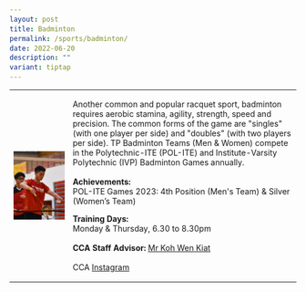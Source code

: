 ```yaml
---
layout: post
title: Badminton
permalink: /sports/badminton/
date: 2022-06-20
description: ""
variant: tiptap
---
```

<table style="minWidth: 50px">
<colgroup>
<col>
<col>
</colgroup>
<tbody>
<tr>
<td rowspan="1" colspan="1">
<div class="isomer-image-wrapper">
<img style="display:block;margin-left:auto;margin-right:auto;" height="auto" width="100%" alt="Badminton" src="/images/Sports/BADMINTON.png">
</div>
</td>
<td rowspan="1" colspan="1">
<p>Another common and popular racquet sport, badminton requires aerobic stamina,
agility, strength, speed and precision. The common forms of the game are
"singles" (with one player per side) and "doubles" (with two players per
side). TP Badminton Teams (Men &amp; Women) compete in the Polytechnic-ITE
(POL-ITE) and Institute-Varsity Polytechnic (IVP) Badminton Games annually.
<br>
<br><strong>Achievements:</strong>
<br>POL-ITE Games 2023: 4th Position (Men's Team) &amp; Silver (Women’s Team)
<br>
</p>
<p><strong>Training Days:</strong>
<br>Monday &amp; Thursday, 6.30 to 8.30pm
<br>
<br><strong>CCA Staff Advisor:</strong>  <a href="mailto:Koh_Wen_Kiat@tp.edu.sg" rel="noopener noreferrer nofollow" target="_blank">Mr Koh Wen Kiat</a>
<br>
<br>CCA <a href="https://www.instagram.com/tpbadminton/" rel="noopener noreferrer nofollow" target="_blank">Instagram</a>
</p>
</td>
</tr>
</tbody>
</table>
<p></p>
